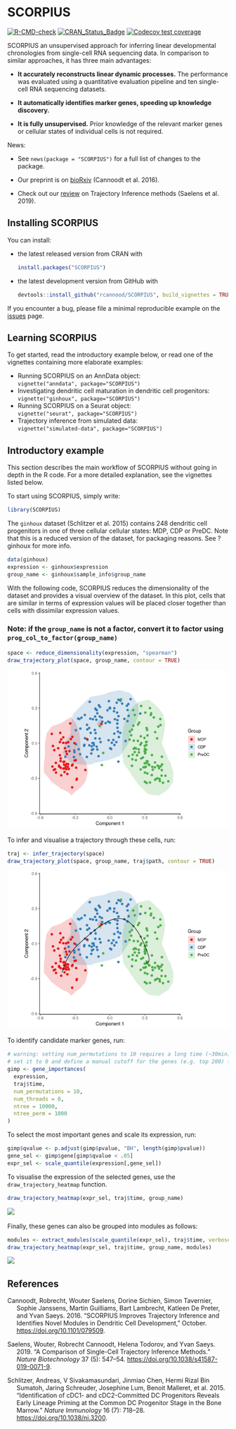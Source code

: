 
# SCORPIUS

<!-- badges: start -->

[![R-CMD-check](https://github.com/rcannood/SCORPIUS/actions/workflows/R-CMD-check.yaml/badge.svg)](https://github.com/rcannood/SCORPIUS/actions/workflows/R-CMD-check.yaml)
[![CRAN_Status_Badge](https://www.r-pkg.org/badges/version/SCORPIUS)](https://cran.r-project.org/package=SCORPIUS)
[![Codecov test
coverage](https://codecov.io/gh/rcannood/SCORPIUS/branch/master/graph/badge.svg)](https://app.codecov.io/gh/rcannood/SCORPIUS?branch=master)
<!-- badges: end -->

SCORPIUS an unsupervised approach for inferring linear developmental
chronologies from single-cell RNA sequencing data. In comparison to
similar approaches, it has three main advantages:

-   **It accurately reconstructs linear dynamic processes.** The
    performance was evaluated using a quantitative evaluation pipeline
    and ten single-cell RNA sequencing datasets.

-   **It automatically identifies marker genes, speeding up knowledge
    discovery.**

-   **It is fully unsupervised.** Prior knowledge of the relevant marker
    genes or cellular states of individual cells is not required.

News:

-   See `news(package = "SCORPIUS")` for a full list of changes to the
    package.

-   Our preprint is on
    [bioRxiv](https://biorxiv.org/content/early/2016/10/07/079509)
    (Cannoodt et al. 2016).

-   Check out our [review](https://dx.doi.org/10.1038/s41587-019-0071-9)
    on Trajectory Inference methods (Saelens et al. 2019).

## Installing SCORPIUS

You can install:

-   the latest released version from CRAN with

    ``` r
    install.packages("SCORPIUS")
    ```

-   the latest development version from GitHub with

    ``` r
    devtools::install_github("rcannood/SCORPIUS", build_vignettes = TRUE)
    ```

If you encounter a bug, please file a minimal reproducible example on
the [issues](https://github.com/rcannood/SCORPIUS/issues) page.

## Learning SCORPIUS

To get started, read the introductory example below, or read one of the
vignettes containing more elaborate examples:

-   Running SCORPIUS on an AnnData object:  
    `vignette("anndata", package="SCORPIUS")`
-   Investigating dendritic cell maturation in dendritic cell
    progenitors:  
    `vignette("ginhoux", package="SCORPIUS")`
-   Running SCORPIUS on a Seurat object:  
    `vignette("seurat", package="SCORPIUS")`
-   Trajectory inference from simulated data:  
    `vignette("simulated-data", package="SCORPIUS")`

## Introductory example

This section describes the main workflow of SCORPIUS without going in
depth in the R code. For a more detailed explanation, see the vignettes
listed below.

To start using SCORPIUS, simply write:

``` r
library(SCORPIUS)
```

The `ginhoux` dataset (Schlitzer et al. 2015) contains 248 dendritic
cell progenitors in one of three cellular cellular states: MDP, CDP or
PreDC. Note that this is a reduced version of the dataset, for packaging
reasons. See ?ginhoux for more info.

``` r
data(ginhoux)
expression <- ginhoux$expression
group_name <- ginhoux$sample_info$group_name
```

With the following code, SCORPIUS reduces the dimensionality of the
dataset and provides a visual overview of the dataset. In this plot,
cells that are similar in terms of expression values will be placed
closer together than cells with dissimilar expression values.

### Note: if the `group_name` is not a factor, convert it to factor using `prog_col_to_factor(group_name)`

``` r
space <- reduce_dimensionality(expression, "spearman")
draw_trajectory_plot(space, group_name, contour = TRUE)
```

![](man/figures/README_reduce_dimensionality-1.png)<!-- -->

To infer and visualise a trajectory through these cells, run:

``` r
traj <- infer_trajectory(space)
draw_trajectory_plot(space, group_name, traj$path, contour = TRUE)
```

![](man/figures/README_infer_trajectory-1.png)<!-- -->

To identify candidate marker genes, run:

``` r
# warning: setting num_permutations to 10 requires a long time (~30min) to run!
# set it to 0 and define a manual cutoff for the genes (e.g. top 200) for a much shorter execution time.
gimp <- gene_importances(
  expression, 
  traj$time, 
  num_permutations = 10, 
  num_threads = 8, 
  ntree = 10000,
  ntree_perm = 1000
) 
```

To select the most important genes and scale its expression, run:

``` r
gimp$qvalue <- p.adjust(gimp$pvalue, "BH", length(gimp$pvalue))
gene_sel <- gimp$gene[gimp$qvalue < .05]
expr_sel <- scale_quantile(expression[,gene_sel])
```

To visualise the expression of the selected genes, use the
`draw_trajectory_heatmap` function.

``` r
draw_trajectory_heatmap(expr_sel, traj$time, group_name)
```

![](man/figures/README_visualise_tafs-1.png)<!-- -->

Finally, these genes can also be grouped into modules as follows:

``` r
modules <- extract_modules(scale_quantile(expr_sel), traj$time, verbose = F)
draw_trajectory_heatmap(expr_sel, traj$time, group_name, modules)
```

![](man/figures/README_moduled_tafs-1.png)<!-- -->

## References

<div id="refs" class="references csl-bib-body hanging-indent">

<div id="ref-Cannoodt2016" class="csl-entry">

Cannoodt, Robrecht, Wouter Saelens, Dorine Sichien, Simon Tavernier,
Sophie Janssens, Martin Guilliams, Bart Lambrecht, Katleen De Preter,
and Yvan Saeys. 2016. “SCORPIUS Improves Trajectory Inference and
Identifies Novel Modules in Dendritic Cell Development,” October.
<https://doi.org/10.1101/079509>.

</div>

<div id="ref-Saelens2019" class="csl-entry">

Saelens, Wouter, Robrecht Cannoodt, Helena Todorov, and Yvan Saeys.
2019. “A Comparison of Single-Cell Trajectory Inference Methods.”
*Nature Biotechnology* 37 (5): 547–54.
<https://doi.org/10.1038/s41587-019-0071-9>.

</div>

<div id="ref-Schlitzer2015" class="csl-entry">

Schlitzer, Andreas, V Sivakamasundari, Jinmiao Chen, Hermi Rizal Bin
Sumatoh, Jaring Schreuder, Josephine Lum, Benoit Malleret, et al. 2015.
“Identification of <span class="nocase">cDC</span>1- and <span
class="nocase">cDC</span>2-Committed DC Progenitors Reveals Early
Lineage Priming at the Common DC Progenitor Stage in the Bone Marrow.”
*Nature Immunology* 16 (7): 718–28. <https://doi.org/10.1038/ni.3200>.

</div>

</div>
